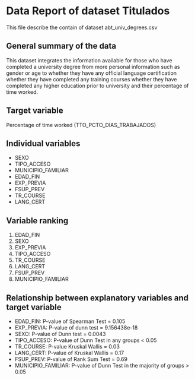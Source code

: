 # Data Report of dataset Titulados
This file describe the contain of dataset abt_univ_degrees.csv 

## General summary of the data

This dataset integrates the information available for those who have completed a university degree
 from more personal information such as gender or age to whether they have any official language certification
 whether they have completed any training courses
 whether they have completed any higher education prior to university and their percentage of time worked.

## Target variable
Percentage of time worked (TTO_PCTO_DIAS_TRABAJADOS)

## Individual variables

- SEXO
- TIPO_ACCESO
- MUNICIPIO_FAMILIAR
- EDAD_FIN
- EXP_PREVIA
- FSUP_PREV
- TR_COURSE
- LANG_CERT

## Variable ranking
1. EDAD_FIN
2. SEXO
3. EXP_PREVIA
4. TIPO_ACCESO
5. TR_COURSE
6. LANG_CERT
7. FSUP_PREV
8. MUNICIPIO_FAMILIAR

## Relationship between explanatory variables and target variable
- EDAD_FIN: P-value of Spearman Test = 0.105
- EXP_PREVIA: P-value of dunn test = 9.156438e-18
- SEXO: P-value of Dunn test = 0.0043 
- TIPO_ACCESO: P-value of Dunn Test in any groups < 0.05
- TR_COURSE: P-value Kruskal Wallis = 0.03
- LANG_CERT: P-value of Kruskal Wallis = 0.17 
- FSUP_PREV: P-value of Rank Sum Test = 0.69
- MUNICIPIO_FAMILIAR: P-value of Dunn Test in the majority of groups > 0.05





